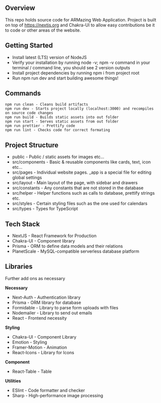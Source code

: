 ## Overview

This repo holds source code for ARMazing Web Application. Project is built on top of https://nextjs.org and Chakra-UI to allow easy contributions be it to code or other areas of the website.

## Getting Started

- Install latest (LTS) version of NodeJS
- Verify your installation by running node -v; npm -v command in your terminal / command line, you should see 2 version outputs
- Install project dependencies by running npm i from project root
- Run npm run dev and start building awesome things!

## Commands

    npm run clean - Cleans build artifacts
    npm run dev - Starts project locally (localhost:3000) and recompiles on source code changes
    npm run build - Builds static assets into out folder
    npm run start - Serves static assets from out folder
    npm run prettier - Prettify code
    npm run lint - Checks code for correct formating

## Project Structure

- public - Public / static assets for images etc...
- src/components - Basic & reusable components like cards, text, icon etc...
- src/pages - Individual website pages. \_app is a special file for editing global settings
- src/layout - Main layout of the page, with sidebar and drawers
- src/constants - Any constants that are not stored in the database
- src/helper - Helper functions such as calls to database, prettify strings etc.
- src/styles - Certain styling files such as the one used for calendars
- src/types - Types for TypeScript

## Tech Stack

- NextJS - React Framework for Production
- Chakra-UI - Component library
- Prisma - ORM to define data models and their relations
- PlanetScale - MySQL-compatible serverless database platform

## Libraries

Further add ons as necessary

**Necessary**

- Next-Auth - Authentication library
- Prisma - ORM library for database
- Formidable - Library to parse form uploads with files
- Nodemailer - Library to send out emails
- React - Frontend necessity

**Styling**

- Chakra-UI - Component Library
- Emotion - Styling
- Framer-Motion - Animation
- React-Icons - Library for Icons

**Component**

- React-Table - Table

**Utilities**

- ESlint - Code formatter and checker
- Sharp - High-performance image processing
